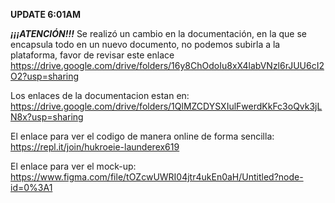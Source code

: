 **UPDATE 6:01AM**

***¡¡¡ATENCIÓN!!!***
Se realizó un cambio en la documentación, en la que se encapsula todo en un nuevo documento, no podemos subirla a la plataforma, favor de revisar este enlace https://drive.google.com/drive/folders/16y8ChOdoIu8xX4labVNzl6rJUU6cI2O2?usp=sharing

Los enlaces de la documentacion estan en: https://drive.google.com/drive/folders/1QlMZCDYSXIulFwerdKkFc3oQvk3jLN8x?usp=sharing

El enlace para ver el codigo de manera online de forma sencilla: https://repl.it/join/hukroeie-launderex619

El enlace para ver el mock-up: https://www.figma.com/file/tOZcwUWRI04jtr4ukEn0aH/Untitled?node-id=0%3A1

